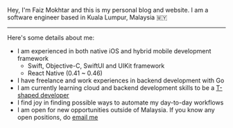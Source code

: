 Hey, I'm Faiz Mokhtar and this is my personal blog and website. I am a software engineer based in Kuala Lumpur, Malaysia 🇲🇾

---

Here's some details about me:

- I am experienced in both native iOS and hybrid mobile development framework
    - Swift, Objective-C, SwiftUI and UIKit framework
    - React Native (0.41 ~ 0.46)
- I have freelance and work experiences in backend development with Go
- I am currently learning cloud and backend development skills to be a [T-shaped developer][1]
- I find joy in finding possible ways to automate my day-to-day workflows
- I am open for new opportunities outside of Malaysia. If you know any open positions, do [email me][2]

[1]: https://en.wikipedia.org/wiki/T-shaped_skills
[2]: mailto:mfmokhtar@gmail.com